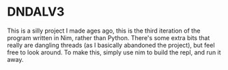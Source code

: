 # DNDALV3
This is a silly project I made ages ago, this is the third iteration of the program written in Nim, rather than Python. 
There's some extra bits that really are dangling threads (as I basically abandoned the project), but feel free to look around.
To make this, simply use nim to build the repl, and run it away. 
